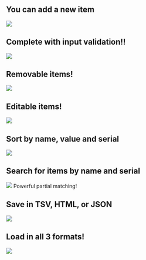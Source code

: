 ## You can add a new item
![](https://i.imgur.com/e1pVsgL.gif)
## Complete with input validation!!
![](https://i.imgur.com/vJHwaot.gif)
## Removable items!
![](https://i.imgur.com/1yjPZqz.gif)
## Editable items!
![](https://i.imgur.com/vkhXnex.gif)
## Sort by name, value and serial
![](https://i.imgur.com/aEVNCdj.gif)
## Search for items by name and serial 
![](https://i.imgur.com/i5ffsJS.gif)
Powerful partial matching!
## Save in TSV, HTML, or JSON
![](https://i.imgur.com/9RXcfzQ.gif)
## Load in all 3 formats!
![](https://i.imgur.com/6YAmMAm.gif)
